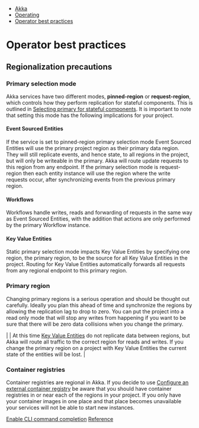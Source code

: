 <!-- <nav> -->
- [Akka](../index.html)
- [Operating](index.html)
- [Operator best practices](operator-best-practices.html)

<!-- </nav> -->

# Operator best practices

## <a href="about:blank#_regionalization_precautions"></a> Regionalization precautions

### <a href="about:blank#_primary_selection_mode"></a> Primary selection mode

Akka services have two different modes, **pinned-region** or **request-region**, which controls how they perform replication for stateful components. This is outlined in [Selecting primary for stateful components](regions/index.html#selecting-primary). It is important to note that setting this mode has the following implications for your project.

#### <a href="about:blank#_event_sourced_entities"></a> Event Sourced Entities

If the service is set to pinned-region primary selection mode Event Sourced Entities will use the primary project region as their primary data region. They will still replicate events, and hence state, to all regions in the project, but will only be writeable in the primary. Akka will route update requests to this region from any endpoint. If the primary selection mode is request-region then each entity instance will use the region where the write requests occur, after synchronizing events from the previous primary region.

#### <a href="about:blank#_workflows"></a> Workflows

Workflows handle writes, reads and forwarding of requests in the same way as Event Sourced Entities, with the addition that actions are only performed by the primary Workflow instance.

#### <a href="about:blank#_key_value_entities"></a> Key Value Entities

Static primary selection mode impacts Key Value Entities by specifying one region, the primary region, to be the source for all Key Value Entities in the project. Routing for Key Value Entities automatically forwards all requests from any regional endpoint to this primary region.

### <a href="about:blank#_primary_region"></a> Primary region

Changing primary regions is a serious operation and should be thought out carefully. Ideally you plan this ahead of time and synchronize the regions by allowing the replication lag to drop to zero. You can put the project into a read only mode that will stop any writes from happening if you want to be sure that there will be zero data collisions when you change the primary.

|  | At this time [Key Value Entities](../java/key-value-entities.html) do not replicate data between regions, but Akka will route all traffic to the correct region for reads and writes. If you change the primary region on a project with Key Value Entities the current state of the entities will be lost. |

### <a href="about:blank#_container_registries"></a> Container registries

Container registries are regional in Akka. If you decide to use [Configure an external container registry](projects/external-container-registries.html) be aware that you should have container registries in or near each of the regions in your project. If you only have your container images in one place and that place becomes unavailable your services will not be able to start new instances.

<!-- <footer> -->
<!-- <nav> -->
[Enable CLI command completion](cli/command-completion.html) [Reference](../reference/index.html)
<!-- </nav> -->

<!-- </footer> -->

<!-- <aside> -->

<!-- </aside> -->